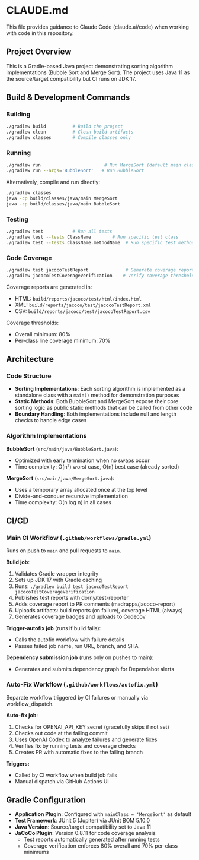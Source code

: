 # CLAUDE.md

This file provides guidance to Claude Code (claude.ai/code) when working with code in this repository.

## Project Overview

This is a Gradle-based Java project demonstrating sorting algorithm implementations (Bubble Sort and Merge Sort). The project uses Java 11 as the source/target compatibility but CI runs on JDK 17.

## Build & Development Commands

### Building
```bash
./gradlew build          # Build the project
./gradlew clean          # Clean build artifacts
./gradlew classes        # Compile classes only
```

### Running
```bash
./gradlew run                        # Run MergeSort (default main class)
./gradlew run --args='BubbleSort'   # Run BubbleSort
```

Alternatively, compile and run directly:
```bash
./gradlew classes
java -cp build/classes/java/main MergeSort
java -cp build/classes/java/main BubbleSort
```

### Testing
```bash
./gradlew test           # Run all tests
./gradlew test --tests ClassName        # Run specific test class
./gradlew test --tests ClassName.methodName  # Run specific test method
```

### Code Coverage
```bash
./gradlew test jacocoTestReport              # Generate coverage report
./gradlew jacocoTestCoverageVerification    # Verify coverage thresholds
```

Coverage reports are generated in:
- HTML: `build/reports/jacoco/test/html/index.html`
- XML: `build/reports/jacoco/test/jacocoTestReport.xml`
- CSV: `build/reports/jacoco/test/jacocoTestReport.csv`

Coverage thresholds:
- Overall minimum: 80%
- Per-class line coverage minimum: 70%

## Architecture

### Code Structure
- **Sorting Implementations**: Each sorting algorithm is implemented as a standalone class with a `main()` method for demonstration purposes
- **Static Methods**: Both BubbleSort and MergeSort expose their core sorting logic as public static methods that can be called from other code
- **Boundary Handling**: Both implementations include null and length checks to handle edge cases

### Algorithm Implementations

**BubbleSort** (`src/main/java/BubbleSort.java`):
- Optimized with early termination when no swaps occur
- Time complexity: O(n²) worst case, O(n) best case (already sorted)

**MergeSort** (`src/main/java/MergeSort.java`):
- Uses a temporary array allocated once at the top level
- Divide-and-conquer recursive implementation
- Time complexity: O(n log n) in all cases

## CI/CD

### Main CI Workflow (`.github/workflows/gradle.yml`)

Runs on push to `main` and pull requests to `main`.

**Build job**:
1. Validates Gradle wrapper integrity
2. Sets up JDK 17 with Gradle caching
3. Runs: `./gradlew build test jacocoTestReport jacocoTestCoverageVerification`
4. Publishes test reports with dorny/test-reporter
5. Adds coverage report to PR comments (madrapps/jacoco-report)
6. Uploads artifacts: build reports (on failure), coverage HTML (always)
7. Generates coverage badges and uploads to Codecov

**Trigger-autofix job** (runs if build fails):
- Calls the autofix workflow with failure details
- Passes failed job name, run URL, branch, and SHA

**Dependency submission job** (runs only on pushes to main):
- Generates and submits dependency graph for Dependabot alerts

### Auto-Fix Workflow (`.github/workflows/autofix.yml`)

Separate workflow triggered by CI failures or manually via workflow_dispatch.

**Auto-fix job**:
1. Checks for OPENAI_API_KEY secret (gracefully skips if not set)
2. Checks out code at the failing commit
3. Uses OpenAI Codex to analyze failures and generate fixes
4. Verifies fix by running tests and coverage checks
5. Creates PR with automatic fixes to the failing branch

**Triggers:**
- Called by CI workflow when build job fails
- Manual dispatch via GitHub Actions UI

## Gradle Configuration

- **Application Plugin**: Configured with `mainClass = 'MergeSort'` as default
- **Test Framework**: JUnit 5 (Jupiter) via JUnit BOM 5.10.0
- **Java Version**: Source/target compatibility set to Java 11
- **JaCoCo Plugin**: Version 0.8.11 for code coverage analysis
  - Test reports automatically generated after running tests
  - Coverage verification enforces 80% overall and 70% per-class minimums
